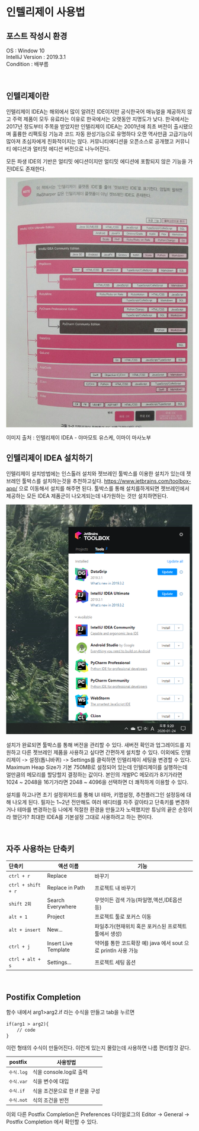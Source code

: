 # 인텔리제이 사용법
## 포스트 작성시 환경

OS : Window 10 <br>
IntelliJ Version : 2019.3.1 <br>
Condition : 배부름 <br>

<br>

## 인텔리제이란

인텔리제이 IDEA는 해외에서 많이 알려진 IDE이지만 공식한국어 매뉴얼을 제공하지 않고 주력 제품이 모두 유료라는 이유로 한국에서는 오랫동안 지명도가 낮다.
한국에서는 2017년 정도부터 주목을 받았지만 인텔리제이 IDEA는 2001년에 최초 버전이 출시됐으며 훌륭한 리팩토링 기능과 코드 자동 완성기능으로 유명하다 오랜 역사만큼 고급기능이
많아져 초심자에게 친화적이지는 않다. 커뮤니티에디션을 오픈소스로 공개했고 커뮤니티 에디션과 얼티밋 에디션 버전으로 나누어진다.

모든 파생 IDE의 기반은 얼티밋 에디션이지만 얼티밋 에디션에 포함되지 않은 기능을 가진IDE도 존재한다.

![인텔리제이 제품군](./images/KakaoTalk_20200124_210856466.jpg)

이미지 출처 :  인텔리제이 IDEA - 야마모토 유스케, 이마이 마사노부


## 인텔리제이 IDEA 설치하기

인텔리제이 설치방법에는 인스톨러 설치와 젯브레인 툴박스를 이용한 설치가 있는데
젯브레인 툴박스를 설치하는것을 추천하고싶다. https://www.jetbrains.com/toolbox-app/ 으로 이동해서
설치를 해주면 된다. 툴박스를 통해 설치를하게되면 젯브레인에서 제공하는 모든 IDEA 제품군이 나오게되는데 내가원하는 것만 설치하면된다.

![툴박스 모습](./images/screen.png)

설치가 완료되면 툴박스를 통해 버전을 관리할 수 있다. 새버전 확인과 업그레이드를 지원하고 다른 젯브레인 제품을 사용하고 싶다면 간편하게 설치할 수 있다.
이외에도 인텔리제이 -> 설정(톱니바퀴) -> Settings를 클릭하면 인텔리제이 세팅을 변경할 수 있다. Maximum Heap Size가 기본 750MB로 설정되어 있는데
인텔리제이를 실행하는데 얼만큼의 메모리를 할당할지 결정하는 값이다. 본인의 개발PC 메모리가 8기가라면 1024 ~ 2048을 16기가라면 2048 ~ 4096을 선택하면
더 쾌적하게 이용할 수 있다.

설치를 하고나면 초기 설정위저드를 통해 UI 테마, 키맵설정, 추천플러그인 설정등에 대해 나오게 된다.
필자는 1~2년 전만해도 여러 에디터를 자주 갈아타고 단축키를 변경하거나 테마를 변경하는등 나에게 적절한 환경을 만들고자 노력했지만
튜닝의 끝은 순정이라 했던가? 최대한 IDEA를 기본설정 그대로 사용하려고 하는 편이다.

<br>

## 자주 사용하는 단축키

| 단축키 | 액션 이름 | 기능 |
| :------ | --- | --- |
| `ctrl + r` | Replace | 바꾸기 |
| `ctrl + shift + r` | Replace in Path | 프로젝트 내 바꾸기 |
| `shift 2회` | Search Everywhere | 무엇이든 검색 가능(파일명,액션,IDE옵션 등) |
| `alt + 1` | Project | 프로젝트 툴로 포커스 이동 |
| `alt + insert` | New... | 파일추가(현재위치 혹은 포커스된 프로젝트툴에서 생성) |
| `ctrl + j` | Insert Live Template  | 약어를 통한 코드확장 예) java 에서 sout 으로 println 사용 가능 |
| `ctrl + alt + s` | Settings...  | 프로젝트 세팅 옵션 |

<br>

## Postifix Completion

함수 내에서 arg1>arg2.if 라는 수식을 만들고 tab을 누르면
```
if(arg1 > arg2){
    // code
}
``` 
이런 형태의 수식이 만들어진다. 이런게 있는지 몰랐는데 사용하면 나름 편리할것 같다.

| postfix | 사용방법 |
| ------ | --- |
| `수식.log` | 식을 console.log로 출력 |
| `수식.var` | 식을 변수에 대입 |
| `수식.if` | 식을 조건문으로 한 if 문을 구성 |
| `수식.not` | 식의 조건을 반전 |


이외 다른 Postfix Completion은 Preferences 다이얼로그의 Editor -> General -> Postfix Completion 에서 확인할 수 있다.